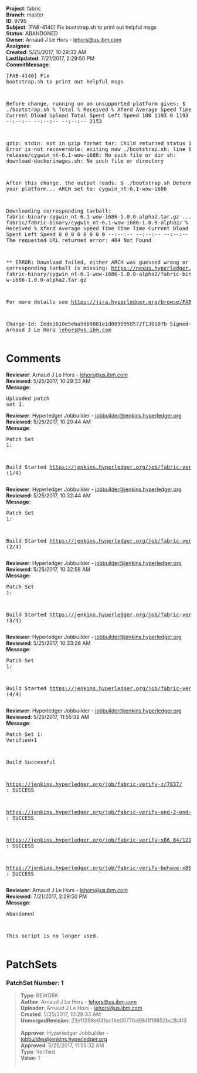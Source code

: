 <strong>Project</strong>: fabric<br><strong>Branch</strong>: master<br><strong>ID</strong>: 9795<br><strong>Subject</strong>: [FAB-4140] Fix bootstrap.sh to print out helpful msgs<br><strong>Status</strong>: ABANDONED<br><strong>Owner</strong>: Arnaud J Le Hors - lehors@us.ibm.com<br><strong>Assignee</strong>:<br><strong>Created</strong>: 5/25/2017, 10:29:33 AM<br><strong>LastUpdated</strong>: 7/21/2017, 2:29:50 PM<br><strong>CommitMessage</strong>:<br><pre>[FAB-4140] Fix bootstrap.sh to print out helpful msgs

Before change, running on an unsupported platform gives:
$ ./bootstrap.sh
  % Total    % Received % Xferd  Average Speed   Time    Time     Time  Current
                                 Dload  Upload   Total   Spent    Left  Speed
100  1193    0  1193    0     0   1918      0 --:--:-- --:--:-- --:--:--  2153

gzip: stdin: not in gzip format
tar: Child returned status 1
tar: Error is not recoverable: exiting now
./bootstrap.sh: line 6: cd: release/cygwin_nt-6.1-wow-i686: No such file or dir
sh: download-dockerimages.sh: No such file or directory

After this change, the output reads:
$ ./bootstrap.sh
Determining your platform...
ARCH set to: cygwin_nt-6.1-wow-i686

Downloading corresponding tarball:
 fabric-binary-cygwin_nt-6.1-wow-i686-1.0.0-alpha2.tar.gz ...
from: https://nexus.hyperledger.org/logs/repositories/releases/org/hyperledger/
fabric/fabric-binary/cygwin_nt-6.1-wow-i686-1.0.0-alpha2/
  % Total    % Received % Xferd  Average Speed   Time    Time     Time  Current
                                 Dload  Upload   Total   Spent    Left  Speed
  0     0    0     0    0     0      0      0 --:--:-- --:--:-- --:--:--     0
curl: (22) The requested URL returned error: 404 Not Found

** ERROR: Download failed,
    either ARCH was guessed wrong or the corresponding tarball is missing:
https://nexus.hyperledger.org/logs/repositories/releases/org/hyperledger/fabric/
fabric-binary/cygwin_nt-6.1-wow-i686-1.0.0-alpha2/fabric-binary-cygwin_nt-6.1-wo
w-i686-1.0.0-alpha2.tar.gz

For more details see https://jira.hyperledger.org/browse/FAB-4140

Change-Id: Iede1610e5eba5db9881e1d8090958572f130107b
Signed-off-by: Arnaud J Le Hors <lehors@us.ibm.com>
</pre><h1>Comments</h1><strong>Reviewer</strong>: Arnaud J Le Hors - lehors@us.ibm.com<br><strong>Reviewed</strong>: 5/25/2017, 10:29:33 AM<br><strong>Message</strong>: <pre>Uploaded patch set 1.</pre><strong>Reviewer</strong>: Hyperledger Jobbuilder - jobbuilder@jenkins.hyperledger.org<br><strong>Reviewed</strong>: 5/25/2017, 10:29:44 AM<br><strong>Message</strong>: <pre>Patch Set 1:

Build Started https://jenkins.hyperledger.org/job/fabric-verify-z/7837/ (1/4)</pre><strong>Reviewer</strong>: Hyperledger Jobbuilder - jobbuilder@jenkins.hyperledger.org<br><strong>Reviewed</strong>: 5/25/2017, 10:32:44 AM<br><strong>Message</strong>: <pre>Patch Set 1:

Build Started https://jenkins.hyperledger.org/job/fabric-verify-end-2-end-x86_64/3714/ (2/4)</pre><strong>Reviewer</strong>: Hyperledger Jobbuilder - jobbuilder@jenkins.hyperledger.org<br><strong>Reviewed</strong>: 5/25/2017, 10:32:58 AM<br><strong>Message</strong>: <pre>Patch Set 1:

Build Started https://jenkins.hyperledger.org/job/fabric-verify-x86_64/12185/ (3/4)</pre><strong>Reviewer</strong>: Hyperledger Jobbuilder - jobbuilder@jenkins.hyperledger.org<br><strong>Reviewed</strong>: 5/25/2017, 10:33:28 AM<br><strong>Message</strong>: <pre>Patch Set 1:

Build Started https://jenkins.hyperledger.org/job/fabric-verify-behave-x86_64/6241/ (4/4)</pre><strong>Reviewer</strong>: Hyperledger Jobbuilder - jobbuilder@jenkins.hyperledger.org<br><strong>Reviewed</strong>: 5/25/2017, 11:55:32 AM<br><strong>Message</strong>: <pre>Patch Set 1: Verified+1

Build Successful 

https://jenkins.hyperledger.org/job/fabric-verify-z/7837/ : SUCCESS

https://jenkins.hyperledger.org/job/fabric-verify-end-2-end-x86_64/3714/ : SUCCESS

https://jenkins.hyperledger.org/job/fabric-verify-x86_64/12185/ : SUCCESS

https://jenkins.hyperledger.org/job/fabric-verify-behave-x86_64/6241/ : SUCCESS</pre><strong>Reviewer</strong>: Arnaud J Le Hors - lehors@us.ibm.com<br><strong>Reviewed</strong>: 7/21/2017, 2:29:50 PM<br><strong>Message</strong>: <pre>Abandoned

This script is no longer used.</pre><h1>PatchSets</h1><h3>PatchSet Number: 1</h3><blockquote><strong>Type</strong>: REWORK<br><strong>Author</strong>: Arnaud J Le Hors - lehors@us.ibm.com<br><strong>Uploader</strong>: Arnaud J Le Hors - lehors@us.ibm.com<br><strong>Created</strong>: 5/25/2017, 10:29:33 AM<br><strong>UnmergedRevision</strong>: 23e11268e031ec14e00770a59d1f19852bc2b413<br><br><strong>Approver</strong>: Hyperledger Jobbuilder - jobbuilder@jenkins.hyperledger.org<br><strong>Approved</strong>: 5/25/2017, 11:55:32 AM<br><strong>Type</strong>: Verified<br><strong>Value</strong>: 1<br><br></blockquote>